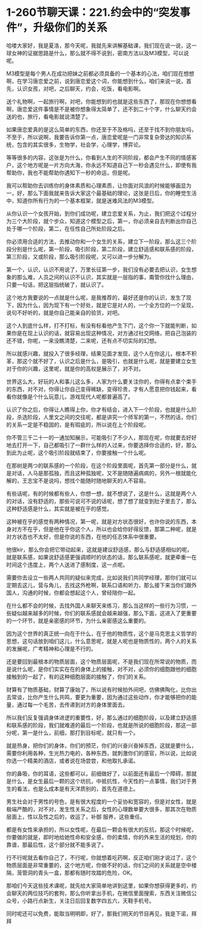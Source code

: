 # 1-260节聊天课：221.约会中的“突发事件”，升级你们的关系

哈喽大家好，我是夏洛，那今天呢，我就先来讲解基础课，我们现在说一说，这一球女神的证据思路是什么，那么就不得不说到，密南方法以及M3模型，可以说呢。

M3模型是每个男人在成功把妹之前都必须具备的一个基本的心法，咱们现在想想啊，在学习唐恋爱之前，说到唐恋爱这个词，你能想到什么，咱们来说一说，首先，认识女孩，对吧，之后聊天，约会，吃饭，看电影啊。

送个礼物啊，一起旅行啊，对吧，你能想到的也就是这些东西了，那现在你想想看啊，唐恋爱这件事情是不是被你想象得太简单了，还不到二十个字，什么聊天约会送的也，旅行，看电影就说清楚了。

如果唐恋爱真的是这么简单的东西，你还至于不及格吗，还至于找不到你朋友吗，不至于，所以说啊，我要告诉你第一点，唐恋爱呢是一门非常复杂旁达的知识系统，包含的其实很多，生物学，社会学，心理学，博弈论。

等等很多的内容，这张是为什么，你看到人生的不同阶段，都会产生不同的情感客户，这个地方呢是一片方向大海，你永远不知道自己下一秒会遇见什么，即使有我帮助你，我也不能帮助你遇知下一秒的命运，但是呢。

我可以帮助你去训练你的身体素质和心理素质，让你面对风浪的时候能够画显为一，好，那么下面我就来告诉大家这个最基础的理论，这张是日后，你的睡觉生活中，知道你所有行为的一个基本框架，就是迷难风法的M3模型。

从你认识一个女孩开始，到你们成功呢，建立恋爱关系，为止，我们把这个过程分为三个大阶段，就个步众，知道这个模型之后，第一，你必须亲自去判断出你自己处于哪一个阶段，第二，在任性自己所处阶段之后。

你必须用合适的方法，去推动你和一个女生的关系，建立下一阶段，那么这三个阶段分别是什么呢，第一阶段，吸引阶段，第二阶段，建立舒适感和联系感的阶段，第三阶段，又或阶段，那么吸引阶段呢，又可以进一步分解为。

第一个，认识，认识不用说了，万里长征第一步，我们没有必要去把认识，女生想象的那么难，人员之间的认识不认识，其实就是一层指的事，甭管你找什么理由，只要一句话，把这层指统破了，就认识了。

这个地方我要说的一点就是什么呢，是我推荐的，最好还是你的认识，发生了现下，因为什么，因为现下有一个好处，就是它是对人的，一个全方位的一个呈现，说句不好听的，就是你自己能亲自的验货，对吧。

这个人到底什么样，打不打标，有没有标看他产生下门，这个你一下就能判断，如果你是在现上认识的话，就容易出现这种情况，对方通过社交网络，把自己泡装的还不错，你呢，一来没瞧清楚，二来呢，还有点不切实际的幻想。

所以就感兴趣，就投入了很多经理，结果见面才发现，这个人在你这儿，根本不积革，那这个就不好了，认识之后是什么，是吸引，也就是什么呢，就是要建立女生对于你的兴趣，这里呢，就是你的高权是展示了，对不对。

世界这么大，好玩的人和事儿这么多，人家为什么要关注你的，你得有点拿个束手的东西，对不对，你得让你自己变得稀缺，变得珍贵，才有人愿意把你钱起来，看看你就像是个什么玩意儿，游戏现代人呢都普遍高了。

认识了你之后，你得让人瞧得上你，你才有结会，进入下一个阶段，也就是什么阶段，杀选阶段，人里文之间的交往呢，都是讲究一个师军的第一，不然的话，你们的关系一定是不稳固的，是有瑕疵的，所以说在上个阶段呢。

你不管三千二十一的一通加知展示，可能吸引了不少人，那现在呢，你就要去好好地去打开一下，自己都吸引了一群什么样的人过来，你要选择你合适的，好，那么到此为止呢，这个吸引阶段就结束了，你要接触一个什么呢。

在那树是两つ的联系感的一个阶段，在这个阶段里面呢，首先第一部分是什么，就是对话，人马是那孤独，而且这种孤独呢，又不是随随遍病病的，另外一根就能化解的，王志宝不是说吗，想找个能随时随地聊天的人不容易。

有些话呢，有的时候都有些人，你想一想，就不想说了，这是什么，这就是两个人的对话，没有舒适的，那些可说可不说的话呢，想了想了就变到肚子里去了，那么这种舒适感是什么，其实就是被在乎的感觉。

这种被在乎的感觉有两种情况，第一呢，就是对方状态很好，也许你说的东西，本身对方不在乎，但是他在乎你这个人，所以也会给你好得反馈，那第二种呢，就是对方状态也不太好，但是你说的东西，在他的任志体系中很重要。

他很kir，那么你会把它带动起来，这就是建议舒适感，那么与舒适感相似的呢，就是联系感，如果说舒适感更强调顺时的状态的话，那么联系感呢，就更牵重一在时间这个违度上，两个人送进了感制度，这一点呢。

需要你去设立一些两人共同的疑似来完成，比如说我们共同学经理，那你们就可以定期去这儿，营与角儿，去找这外枪啊，联系口语和听力，那么接下来当你们跟外国人，沟通的时候，你都会想起这个人，曾经陪你一起。

在什么都不会的时候，去找外国人来聊天来练习，那么当这样的一些行为习惯，一些疑似越来越多的时候，你们的联系感就会越来越强，那么下面，这进入了更重要的一个环节，就是亲密感的环节，为什么亲密感这么重要的。

因为这个世界的真正统一向在于什么，在于他的物质性，这个是马克思主义哲学的思想，这句话放到咱们这儿，什么意思呢，就是人呢也是物质性的，两个人的关系的发展呢，广考精神和心理是不行的。

还是要回到最根本的物质层面，这个物质层面呢，不是我们现在所常说的物质，而是说什么呢，是你们实实在在的身体上的接触，对不对，必须你的细胞跟他的细胞接触到的一起了，有的这种细胞层面的接触了，你们的关系。

财算有了物质基础，财算了康始了，所以说有时候拍外间吧，仿佛佛陶化，比你出去常谈，比你产生什么共鸣，要更为重要，因为通过这些动作，你才能够把你的能量，通过每一个毛苦，去传递到对方的身体里面去。

所以我们反复强调身体进逻的重要性，好，那么通过的细胞阶段，以及建立舒适感和联系感的阶段，我们就难道的最后一个阶段，也就是所说的细胞阶段，那这一部分呢，第一是什么，前细，那打到目标呢，就只有一个。

就是热身，把你们的身体，你们的预茫，你们的兴奋兴奋掉东西，这就是要什么，需要你利用各种，生光热力电的，各种东西，就刺激你们的感官，所以说，比如说你选一个精美的酒店，或者说在场尝尝，和他取扎承诺。

你的鼻吸，你的耳语，这些都可以，前细做好了，以前面还有最后一个障碍，那就是什么，是女生最后一颗的这个坊抗，中抵抗性，今天性的一点事情，我们对于男生的看法，也是么成本是有天洋质别的，首先在道德上。

男生社会对于男性的号色，是有很大程度的一个妥协和宽容的，但是对女性，就是极端严酷的，对不对，发生性关系之后，女性的心理数单要大很多，那其次在物质层面上，性以及性之后的，收运了，补御 服养，这些重任。

都是有女性来承担的，所以女性呢，在最后一颗会有很大的反抗，那这个时候呢，你要做的就是，即时地给她性命和安全感，你的柔情，你的外来生活的规划，你的靠谱，那最后性，这个部分就不能多说了。

行不行呢就去看你自己了，不行呢，你就想着吃药啊，反正咱们刚才说过了，这个物质层面是非常重要的，这个地方呢，你做不好的话，你们之间的关系就是空中楼隔，笼管洞的青头一盒，那都有随时攻踏的危险，OK。

那咱们今天这些技术课呢，就先给大家简单地讲到这里，如果你想获得更多的，约会聊天的两位技巧的套狗，那么你听拿出手机，在微信里面搜索，东西关注微信公众号，小路行点新生，关注日后回复数字四五六，天鞋手机号。

同时呢还可以免费，能取当明明即，好了，那我们明天的节目再见，我是下诺，拜拜